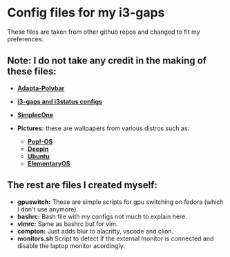 # Config files for my i3-gaps

These files are taken from other github repos and changed to fit my preferences. 

## **Note**: I do not take any credit in the making of these files:

- [**Adapta-Polybar**](https://github.com/matoruru/polybar-adapta-theme)
- [**i3-gaps and i3status configs**](https://github.com/addy-dclxvi/i3-starterpack)
- [**SimplecOne**](https://github.com/luizfnunes/SimpleC-one-Conky)

- **Pictures:** these are wallpapers from various distros such as: 
    - [**Pop!-OS**](https://pop.system76.com/)
    - [**Deepin**](https://www.deepin.org/en/download/)
    - [**Ubuntu**](https://ubuntu.com/)
    - [**ElementaryOS**](https://elementary.io/en/)

## The rest are files I created myself:

- **gpuswitch:** These are simple scripts for gpu switching on fedora (which I don't use anymore).
- **bashrc:** Bash file with my configs not much to explain here.
- **vimrc:** Same as bashrc but for vim.
- **compton:** Just adds blur to alacritty, vscode and clion.
- **monitors.sh** Script to detect if the external monitor is connected and disable the laptop monitor acordingly.

